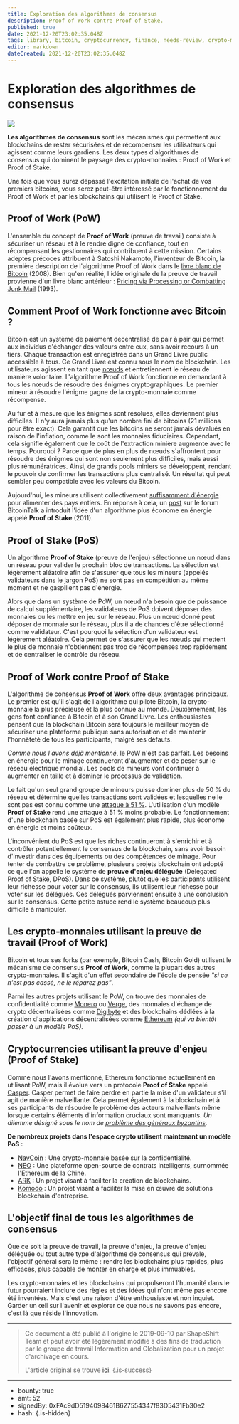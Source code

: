 ```yaml
---
title: Exploration des algorithmes de consensus
description: Proof of Work contre Proof of Stake.
published: true
date: 2021-12-20T23:02:35.048Z
tags: library, bitcoin, cryptocurrency, finance, needs-review, crypto-monnaie
editor: markdown
dateCreated: 2021-12-20T23:02:35.048Z
---
```


# Exploration des algorithmes de consensus

![](https://assets.website-files.com/5e9a09610b7dce71f87f7f17/5e9f57ee07bdfea1e7ac96ac_1_tQ_nSdkltp2lDkk2IOGfnw.png)

**Les algorithmes de consensus** sont les mécanismes qui permettent aux blockchains de rester sécurisées et de récompenser les utilisateurs qui agissent comme leurs gardiens. Les deux types d'algorithmes de consensus qui dominent le paysage des crypto-monnaies : Proof of Work et Proof of Stake.

Une fois que vous aurez dépassé l'excitation initiale de l'achat de vos premiers bitcoins, vous serez peut-être intéressé par le fonctionnement du Proof of Work et par les blockchains qui utilisent le Proof of Stake.<br/> 

## **Proof of Work** (PoW)

L'ensemble du concept de **Proof of Work** (preuve de travail) consiste à sécuriser un réseau et à le rendre digne de confiance, tout en récompensant les gestionnaires qui contribuent à cette mission. Certains adeptes précoces attribuent à Satoshi Nakamoto, l'inventeur de Bitcoin, la première description de l'algorithme Proof of Work dans le [livre blanc de Bitcoin](https://bitcoin.org/bitcoin.pdf) (2008). Bien qu'en réalité, l'idée originale de la preuve de travail provienne d'un livre blanc antérieur : [Pricing via Processing or Combatting Junk Mail](http://www.wisdom.weizmann.ac.il/~naor/PAPERS/pvp.pdf) (1993).<br/> 

## Comment Proof of Work fonctionne avec Bitcoin ?

Bitcoin est un système de paiement décentralisé de pair à pair qui permet aux individus d'échanger des valeurs entre eux, sans avoir recours à un tiers. Chaque transaction est enregistrée dans un Grand Livre public accessible à tous. Ce Grand Livre est connu sous le nom de blockchain. Les utilisateurs agissent en tant que [nœuds](https://medium.com/coinmonks/blockchain-what-is-a-node-or-masternode-and-what-does-it-do-4d9a4200938f) et entretiennent le réseau de manière volontaire. L'algorithme Proof of Work fonctionne en demandant à tous les nœuds de résoudre des énigmes cryptographiques. Le premier mineur à résoudre l'énigme gagne de la crypto-monnaie comme récompense.

Au fur et à mesure que les énigmes sont résolues, elles deviennent plus difficiles. Il n'y aura jamais plus qu'un nombre fini de bitcoins (21 millions pour être exact). Cela garantit que les bitcoins ne seront jamais dévalués en raison de l'inflation, comme le sont les monnaies fiduciaires. Cependant, cela signifie également que le coût de l'extraction minière augmente avec le temps. Pourquoi ? Parce que de plus en plus de nœuds s'affrontent pour résoudre des énigmes qui sont non seulement plus difficiles, mais aussi plus rémunératrices. Ainsi, de grands pools miniers se développent, rendant le pouvoir de confirmer les transactions plus centralisé. Un résultat qui peut sembler peu compatible avec les valeurs du Bitcoin.

Aujourd'hui, les mineurs utilisent collectivement [suffisamment d'énergie](https://digiconomist.net/bitcoin-energy-consumption) pour alimenter des pays entiers. En réponse à cela, un [post](https://bitcointalk.org/index.php?topic=27787.0) sur le forum BitcoinTalk a introduit l'idée d'un algorithme plus économe en énergie appelé **Proof of Stake** (2011).<br/> 

## Proof of Stake (PoS)

Un algorithme **Proof of Stake** (preuve de l'enjeu) sélectionne un nœud dans un réseau pour valider le prochain bloc de transactions. La sélection est légèrement aléatoire afin de s'assurer que tous les mineurs (appelés validateurs dans le jargon PoS) ne sont pas en compétition au même moment et ne gaspillent pas d'énergie.

Alors que dans un système de PoW, un nœud n'a besoin que de puissance de calcul supplémentaire, les validateurs de PoS doivent déposer des monnaies ou les mettre en jeu sur le réseau. Plus un nœud donné peut déposer de monnaie sur le réseau, plus il a de chances d'être sélectionné comme validateur. C'est pourquoi la sélection d'un validateur est légèrement aléatoire. Cela permet de s'assurer que les nœuds qui mettent le plus de monnaie n'obtiennent pas trop de récompenses trop rapidement et de centraliser le contrôle du réseau.<br/> 

## Proof of Work contre Proof of Stake

L'algorithme de consensus **Proof of Work** offre deux avantages principaux. Le premier est qu'il s'agit de l'algorithme qui pilote Bitcoin, la crypto-monnaie la plus précieuse et la plus connue au monde. Deuxièmement, les gens font confiance à Bitcoin et à son Grand Livre. Les enthousiastes pensent que la blockchain Bitcoin sera toujours le meilleur moyen de sécuriser une plateforme publique sans autorisation et de maintenir l'honnêteté de tous les participants, malgré ses défauts.

*Comme nous l'avons déjà mentionné*, le PoW n'est pas parfait. Les besoins en énergie pour le minage continueront d'augmenter et de peser sur le réseau électrique mondial. Les pools de mineurs vont continuer à augmenter en taille et à dominer le processus de validation.

Le fait qu'un seul grand groupe de mineurs puisse dominer plus de 50 % du réseau et détermine quelles transactions sont validées et lesquelles ne le sont pas est connu comme une [attaque à 51 %](https://www.investopedia.com/terms/1/51-attack.asp). L'utilisation d'un modèle **Proof of Stake** rend une attaque à 51 % moins probable. Le fonctionnement d'une blockchain basée sur PoS est également plus rapide, plus économe en énergie et moins coûteux.

L'inconvénient du PoS est que les riches continueront à s'enrichir et à contrôler potentiellement le consensus de la blockchain, sans avoir besoin d'investir dans des équipements ou des compétences de minage. Pour tenter de combattre ce problème, plusieurs projets blockchain ont adopté ce que l'on appelle le système de **preuve d'enjeu déléguée** (Delegated Proof of Stake, DPoS). Dans ce système, plutôt que les participants utilisent leur richesse pour voter sur le consensus, ils utilisent leur richesse pour voter sur les délégués. Ces délégués parviennent ensuite à une conclusion sur le consensus. Cette petite astuce rend le système beaucoup plus difficile à manipuler.<br/> 

## Les crypto-monnaies utilisant la preuve de travail (Proof of Work)

Bitcoin et tous ses forks (par exemple, Bitcoin Cash, Bitcoin Gold) utilisent le mécanisme de consensus **Proof of Work**, comme la plupart des autres crypto-monnaies. Il s'agit d'un effet secondaire de l'école de pensée *"si ce n'est pas cassé, ne le réparez pas"*.

Parmi les autres projets utilisant le PoW, on trouve des monnaies de confidentialité comme [Monero](https://www.getmonero.org/) ou [Verge](https://vergecurrency.com/), des monnaies d'échange de crypto décentralisées comme [Digibyte](https://www.digibyte.co/) et des blockchains dédiées à la création d'applications décentralisées comme [Ethereum](https://www.ethereum.org/) *(qui va bientôt passer à un modèle PoS).*<br/>

## Cryptocurrencies utilisant la preuve d'enjeu (Proof of Stake)

Comme nous l'avons mentionné, Ethereum fonctionne actuellement en utilisant PoW, mais il évolue vers un protocole **Proof of Stake** appelé [Casper](https://blockgeeks.com/guides/ethereum-casper/). Casper permet de faire perdre en partie la mise d'un validateur s'il agit de manière malveillante. Cela permet également à la blockchain et à ses participants de résoudre le problème des acteurs malveillants même lorsque certains éléments d'information cruciaux sont manquants. *Un dilemme désigné sous le nom de *[*problème des généraux byzantins*](https://fr.wikipedia.org/wiki/Probl%C3%A8me_des_g%C3%A9n%C3%A9raux_byzantins)*.*

**De nombreux projets dans l'espace crypto utilisent maintenant un modèle PoS :**

* [NavCoin](https://navcoin.org/en) : Une crypto-monnaie basée sur la confidentialité.
* [NEO](https://neo.org/) : Une plateforme open-source de contrats intelligents, surnommée l'Ethereum de la Chine.
* [ARK](https://ark.io/) : Un projet visant à faciliter la création de blockchains.
* [Komodo](https://komodoplatform.com/) : Un projet visant à faciliter la mise en œuvre de solutions blockchain d'entreprise.<br/> 

## L'objectif final de tous les algorithmes de consensus

Que ce soit la preuve de travail, la preuve d'enjeu, la preuve d'enjeu déléguée ou tout autre type d'algorithme de consensus qui prévale, l'objectif général sera le même : rendre les blockchains plus rapides, plus efficaces, plus capable de monter en charge et plus immuables.

Les crypto-monnaies et les blockchains qui propulseront l'humanité dans le futur pourraient inclure des règles et des idées qui n'ont même pas encore été inventées. Mais c'est une raison d'être enthousiaste et non inquiet. Garder un œil sur l'avenir et explorer ce que nous ne savons pas encore, c'est là que réside l'innovation.

---

> Ce document a été publié à l'origine le 2019-09-10 par ShapeShift Team et peut avoir été légèrement modifié à des fins de traduction par le groupe de travail Information and Globalization pour un projet d'archivage en cours.
>
> L'article original se trouve [ici](https://shapeshift.com/library/exploring-consensus-algorithms).
{.is-success}

---

- bounty: true
- amt: 52
- signedBy: 0xFAc9dD5194098461B627554347f83D5431Fb30e2
- hash: 
{.is-hidden}